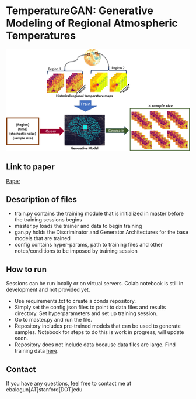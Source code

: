 # TemperatureGAN: Generative Modeling of Regional Atmospheric Temperatures


![Framework_model.png](docs_images%2FFramework_model.png)

## Link to paper
[Paper](https://arxiv.org/abs/2306.17248)

## Description of files
- train.py contains the training module that is initialized in master before the  training sessions begins
- master.py loads the trainer and data to begin training
- gan.py holds the Discriminator and Generator Architectures for the base models that are trained
- config contains hyper-params, path to training files and other notes/conditions to be imposed by training session

## How to run
Sessions can be run locally or on virtual servers. Colab notebook is still in development and not provided yet.
- Use requirements.txt to create a conda repository.
- Simply set the config.json files to point to data files and results directory. Set hyperparameters and set up training session.
- Go to master.py and run the file.
- Repository includes pre-trained models that can be used to generate samples. Notebook for steps to do this is work in progress, will update soon.
- Repository does not include data because data files are large. Find training data [here](https://data.mendeley.com/datasets/9k892pzkfx/1).

## Contact
If you have any questions, feel free to contact me at ebalogun[AT]stanford[DOT]edu
